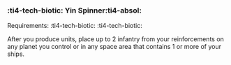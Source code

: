 ### :ti4-tech-biotic: **Yin Spinner**:ti4-absol:

Requirements: :ti4-tech-biotic: :ti4-tech-biotic:

After you produce units, place up to 2 infantry from your reinforcements on any planet you control or in any space area that contains 1 or more of your ships.

